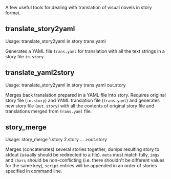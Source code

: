 A few useful tools for dealing with translation of visual novels in
story format.

## translate_story2yaml

Usage: translate_story2yaml in.story trans.yaml

Generates a YAML file `trans.yaml` for translation with all the text
strings in a story file `in.story`.

## translate_yaml2story

Usage: translate_story2yaml in.story trans.yaml out.story

Merges back translation prepared in a YAML file into story. Requires
original story file (`in.story`) and YAML translation file
(`trans.yaml`) and generates new story file (`out.story`) with all the
contents of original story file and translations merged from
`trans.yaml` file.

## story_merge

Usage: story_merge 1.story 2.story ... >out.story

Merges (concatenates) several stories together, dumps resulting story
to stdout (usually should be redirected to a file). `meta` must match
fully, `imgs` and `chars` should be non-conflicting (i.e. there
shouldn't be different values for the same key), `script` entries will
be appended in an order of stories specified in command line.
